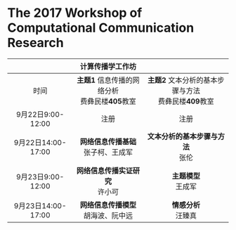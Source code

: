 # The 2017 Workshop of Computational Communication Research


|    | **计算传播学工作坊**  |  |
|:----------:|:--------------------:|:----------:|
| 时间 | **主题1** 信息传播的网络分析 <br> 费彝民楼**405**教室 |**主题2** 文本分析的基本步骤与方法 <br> 费彝民楼**409**教室 |
|9月22日9:00-12:00|注册| 注册|
|9月22日14:00-17:00|**网络信息传播基础** <br>张子柯、王成军| **文本分析的基本步骤与方法**<br>张伦|
|9月23日9:00-12:00|**网络信息传播实证研究** <br>许小可|**主题模型**<br>王成军|
|9月23日14:00-17:00|**网络信息传播模型**<br>胡海波、阮中远|**情感分析**<br>汪臻真|
